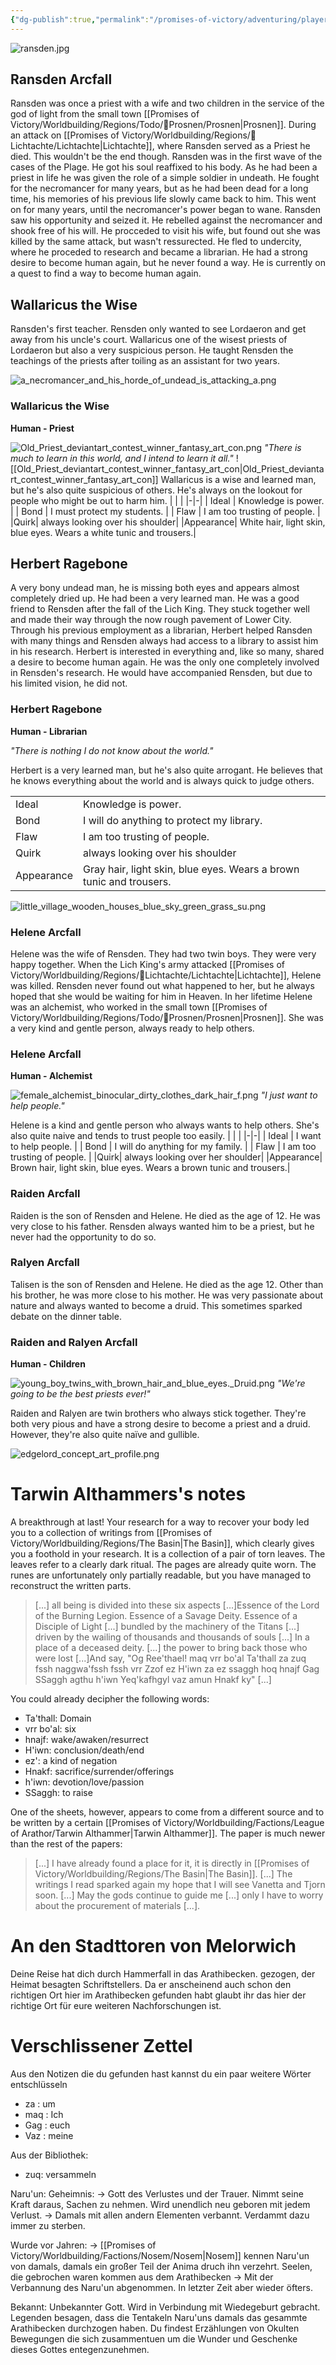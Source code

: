 ```yaml
---
{"dg-publish":true,"permalink":"/promises-of-victory/adventuring/player-characters/ransden/","title":"Ransden","noteIcon":"NPC","created":"","updated":""}
---
```


![ransden.jpg](/img/user/ransden.jpg)
## Ransden Arcfall

Ransden was once a priest with a wife and two children in the service of the god of light from the small town [[Promises of Victory/Worldbuilding/Regions/Todo/🏰Prosnen/Prosnen\|Prosnen]]. During an attack on [[Promises of Victory/Worldbuilding/Regions/🏰Lichtachte/Lichtachte\|Lichtachte]], where Ransden served as a Priest he died. This wouldn't be the end though. Ransden was in the first wave of the cases of the Plage. He got his soul reaffixed to his body. As he had been a priest in life he was given the role of a simple soldier in undeath. He fought for the necromancer for many years, but as he had been dead for a long time, his memories of his previous life slowly came back to him. This went on for many years, until the necromancer's power began to wane. Ransden saw his opportunity and seized it. He rebelled against the necromancer and shook free of his will. He procceded to visit his wife, but found out she was killed by the same attack, but wasn't ressurected. He fled to undercity, where he proceded to research and became a librarian. He had a strong desire to become human again, but he never found a way. He is currently on a quest to find a way to become human again. 

## Wallaricus the Wise

Ransden's first teacher. Rensden only wanted to see Lordaeron and get away from his uncle's court. Wallaricus one of the wisest priests of Lordaeron but also a very suspicious person. He taught Rensden the teachings of the priests after toiling as an assistant for two years.

![a_necromancer_and_his_horde_of_undead_is_attacking_a.png](/img/user/resources/Pictures/a_necromancer_and_his_horde_of_undead_is_attacking_a.png)

### Wallaricus the Wise

**Human - Priest**

![Old_Priest_deviantart_contest_winner_fantasy_art_con.png](/img/user/resources/Pictures/Old_Priest_deviantart_contest_winner_fantasy_art_con.png)
_"There is much to learn in this world, and I intend to learn it all."_
![[Old_Priest_deviantart_contest_winner_fantasy_art_con\|Old_Priest_deviantart_contest_winner_fantasy_art_con]]
Wallaricus is a wise and learned man, but he's also quite suspicious of others. He's always on the lookout for people who might be out to harm him.
| | |
|-|-|
| Ideal | Knowledge is power. |
| Bond | I must protect my students. |
| Flaw | I am too trusting of people. |
|Quirk| always looking over his shoulder|
|Appearance| White hair, light skin, blue eyes. Wears a white tunic and trousers.|


## Herbert Ragebone

A very bony undead man, he is missing both eyes and appears almost completely dried up. He had been a very learned man. He was a good friend to Rensden after the fall of the Lich King. They stuck together well and made their way through the now rough pavement of Lower City. Through his previous employment as a librarian, Herbert helped Ransden with many things and Rensden always had access to a library to assist him in his research. Herbert is interested in everything and, like so many, shared a desire to become human again. He was the only one completely involved in Rensden's research. He would have accompanied Rensden, but due to his limited vision, he did not.



### Herbert Ragebone

**Human - Librarian**

_"There is nothing I do not know about the world."_

Herbert is a very learned man, but he's also quite arrogant. He believes that he knows everything about the world and is always quick to judge others.

|            |                                                                     |
| - | - |
| Ideal      | Knowledge is power.                                                 |
| Bond       | I will do anything to protect my library.                           |
| Flaw       | I am too trusting of people.                                        |
| Quirk      | always looking over his shoulder                                    |
| Appearance | Gray hair, light skin, blue eyes. Wears a brown tunic and trousers. |



![little_village_wooden_houses_blue_sky_green_grass_su.png](/img/user/resources/Pictures/little_village_wooden_houses_blue_sky_green_grass_su.png)


### Helene Arcfall

Helene was the wife of Rensden. They had two twin boys. They were very happy together. When the Lich King's army attacked [[Promises of Victory/Worldbuilding/Regions/🏰Lichtachte/Lichtachte\|Lichtachte]], Helene was killed. Rensden never found out what happened to her, but he always hoped that she would be waiting for him in Heaven.
In her lifetime Helene was an alchemist, who worked in the small town [[Promises of Victory/Worldbuilding/Regions/Todo/🏰Prosnen/Prosnen\|Prosnen]]. She was a very kind and gentle person, always ready to help others.



### Helene Arcfall

**Human - Alchemist**

![female_alchemist_binocular_dirty_clothes_dark_hair_f.png](/img/user/resources/Pictures/female_alchemist_binocular_dirty_clothes_dark_hair_f.png)
_"I just want to help people."_

Helene is a kind and gentle person who always wants to help others. She's also quite naive and tends to trust people too easily.
| | |
|-|-|
| Ideal | I want to help people. |
| Bond | I will do anything for my family. |
| Flaw | I am too trusting of people. |
|Quirk| always looking over her shoulder|
|Appearance| Brown hair, light skin, blue eyes. Wears a brown tunic and trousers.|



### Raiden Arcfall

Raiden is the son of Rensden and Helene. He died as the age of 12. He was very close to his father. Rensden always wanted him to be a priest, but he never had the opportunity to do so.

### Ralyen Arcfall

Talisen is the son of Rensden and Helene. He died as the age 12. Other than his brother, he was more close to his mother. He was very passionate about nature and always wanted to become a druid. This sometimes sparked debate on the dinner table.



### Raiden and Ralyen Arcfall

**Human - Children**

![young_boy_twins_with_brown_hair_and_blue_eyes._Druid.png](/img/user/resources/Pictures/young_boy_twins_with_brown_hair_and_blue_eyes._Druid.png)
_"We're going to be the best priests ever!"_

Raiden and Ralyen are twin brothers who always stick together. They're both very pious and have a strong desire to become a priest and a druid. However, they're also quite naïve and gullible.




![edgelord_concept_art_profile.png](/img/user/resources/Pictures/edgelord_concept_art_profile.png)

# Tarwin Althammers's notes

A breakthrough at last! Your research for a way to recover your body led you to a collection of writings from [[Promises of Victory/Worldbuilding/Regions/The Basin\|The Basin]], which clearly gives you a foothold in your research. It is a collection of a pair of torn leaves. The leaves refer to a clearly dark ritual. The pages are already quite worn. The runes are unfortunately only partially readable, but you have managed to reconstruct the written parts.

>[...] all being is divided into these six aspects [...]Essence of the Lord of the Burning Legion. Essence of a Savage Deity. Essence of a Disciple of Light [...] bundled by the machinery of the Titans [...] driven by the wailing of thousands and thousands of souls [...] In a place of a deceased deity. [...] the power to bring back those who were lost [...]And say, "Og Ree'thael! maq vrr bo'al Ta'thall za zuq fssh naggwa'fssh fssh vrr Zzof ez H'iwn za ez ssaggh hoq hnajf Gag SSaggh agthu h'iwn Yeq'kafhgyl vaz amun Hnakf ky" [...] 

You could already decipher the following words:

- Ta'thall: Domain
- vrr bo'al: six
- hnajf: wake/awaken/resurrect
- H'iwn: conclusion/death/end
- ez': a kind of negation
- Hnakf: sacrifice/surrender/offerings
- h'iwn: devotion/love/passion
- SSaggh: to raise

One of the sheets, however, appears to come from a different source and to be written by a certain [[Promises of Victory/Worldbuilding/Factions/League of Arathor/Tarwin Althammer\|Tarwin Althammer]]. The paper is much newer than the rest of the papers:
>[...] I have already found a place for it, it is directly in [[Promises of Victory/Worldbuilding/Regions/The Basin\|The Basin]]. [...] The writings I read sparked again my hope that I will see Vanetta and Tjorn soon. [...] May the gods continue to guide me [...] only I have to worry about the procurement of materials [...].


# An den Stadttoren von Melorwich
Deine Reise hat dich durch Hammerfall in das Arathibecken. gezogen, der Heimat besagten Schriftstellers. Da er anscheinend auch schon den richtigen Ort hier im Arathibecken gefunden habt glaubt ihr das hier der richtige Ort für eure weiteren Nachforschungen ist.

# Verschlissener Zettel
Aus den Notizen die du gefunden hast kannst du ein paar weitere Wörter entschlüsseln 

- za : um 
- maq : Ich 
- Gag : euch 
-  Vaz : meine 

Aus der Bibliothek:
- zuq: versammeln

Naru'un:
Geheimnis:
  -> Gott des Verlustes und der Trauer. Nimmt seine Kraft daraus, Sachen zu nehmen. Wird unendlich neu geboren mit jedem Verlust.
  -> Damals mit allen andern Elementen verbannt. Verdammt dazu immer zu sterben.

Wurde vor Jahren:
  -> [[Promises of Victory/Worldbuilding/Factions/Nosem/Nosem\|Nosem]] kennen Naru'un von damals, damals ein großer Teil der Anima druch ihn verzehrt. Seelen, die gebrochen waren kommen aus dem Arathibecken
  -> Mit der Verbannung des Naru'un abgenommen. In letzter Zeit aber wieder öfters.

Bekannt: Unbekannter Gott. Wird in Verbindung mit Wiedegeburt gebracht. Legenden besagen, dass die Tentakeln Naru'uns damals das gesammte Arathibecken durchzogen haben.
Du findest Erzählungen von Okulten Bewegungen die sich zusammentuen um die Wunder und Geschenke dieses Gottes entegenzunehmen.